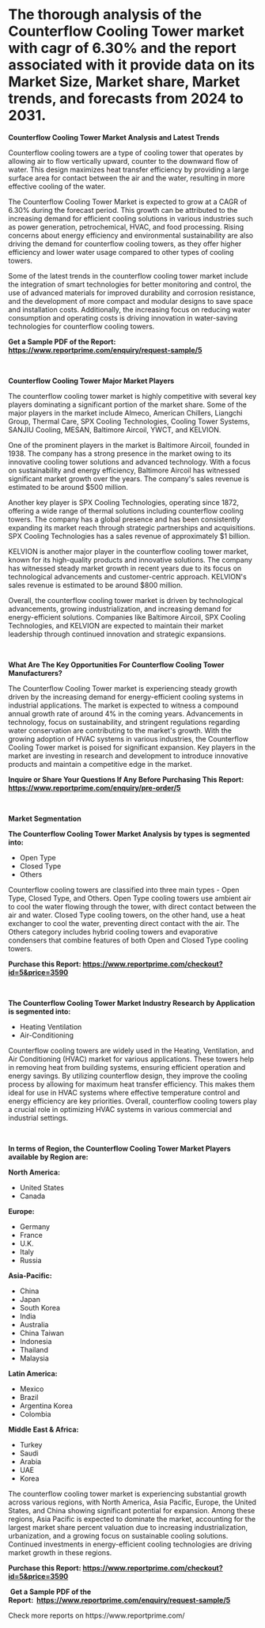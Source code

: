 <p><h1>The thorough analysis of the Counterflow Cooling Tower market with cagr of  6.30% and the report associated with it provide data on its Market Size, Market share, Market trends, and forecasts from 2024 to 2031.</h1></p><p><strong>Counterflow Cooling Tower Market Analysis and Latest Trends</strong></p>
<p><p>Counterflow cooling towers are a type of cooling tower that operates by allowing air to flow vertically upward, counter to the downward flow of water. This design maximizes heat transfer efficiency by providing a large surface area for contact between the air and the water, resulting in more effective cooling of the water.</p><p>The Counterflow Cooling Tower Market is expected to grow at a CAGR of 6.30% during the forecast period. This growth can be attributed to the increasing demand for efficient cooling solutions in various industries such as power generation, petrochemical, HVAC, and food processing. Rising concerns about energy efficiency and environmental sustainability are also driving the demand for counterflow cooling towers, as they offer higher efficiency and lower water usage compared to other types of cooling towers.</p><p>Some of the latest trends in the counterflow cooling tower market include the integration of smart technologies for better monitoring and control, the use of advanced materials for improved durability and corrosion resistance, and the development of more compact and modular designs to save space and installation costs. Additionally, the increasing focus on reducing water consumption and operating costs is driving innovation in water-saving technologies for counterflow cooling towers.</p></p>
<p><strong>Get a Sample PDF of the Report:&nbsp; <a href="https://www.reportprime.com/enquiry/request-sample/5">https://www.reportprime.com/enquiry/request-sample/5</a></strong></p>
<p>&nbsp;</p>
<p><strong>Counterflow Cooling Tower Major Market Players</strong></p>
<p><p>The counterflow cooling tower market is highly competitive with several key players dominating a significant portion of the market share. Some of the major players in the market include Almeco, American Chillers, Liangchi Group, Thermal Care, SPX Cooling Technologies, Cooling Tower Systems, SANJIU Cooling, MESAN, Baltimore Aircoil, YWCT, and KELVION.</p><p>One of the prominent players in the market is Baltimore Aircoil, founded in 1938. The company has a strong presence in the market owing to its innovative cooling tower solutions and advanced technology. With a focus on sustainability and energy efficiency, Baltimore Aircoil has witnessed significant market growth over the years. The company's sales revenue is estimated to be around $500 million.</p><p>Another key player is SPX Cooling Technologies, operating since 1872, offering a wide range of thermal solutions including counterflow cooling towers. The company has a global presence and has been consistently expanding its market reach through strategic partnerships and acquisitions. SPX Cooling Technologies has a sales revenue of approximately $1 billion.</p><p>KELVION is another major player in the counterflow cooling tower market, known for its high-quality products and innovative solutions. The company has witnessed steady market growth in recent years due to its focus on technological advancements and customer-centric approach. KELVION's sales revenue is estimated to be around $800 million.</p><p>Overall, the counterflow cooling tower market is driven by technological advancements, growing industrialization, and increasing demand for energy-efficient solutions. Companies like Baltimore Aircoil, SPX Cooling Technologies, and KELVION are expected to maintain their market leadership through continued innovation and strategic expansions.</p></p>
<p>&nbsp;</p>
<p><strong>What Are The Key Opportunities For Counterflow Cooling Tower Manufacturers?</strong></p>
<p><p>The Counterflow Cooling Tower market is experiencing steady growth driven by the increasing demand for energy-efficient cooling systems in industrial applications. The market is expected to witness a compound annual growth rate of around 4% in the coming years. Advancements in technology, focus on sustainability, and stringent regulations regarding water conservation are contributing to the market's growth. With the growing adoption of HVAC systems in various industries, the Counterflow Cooling Tower market is poised for significant expansion. Key players in the market are investing in research and development to introduce innovative products and maintain a competitive edge in the market.</p></p>
<p><strong>Inquire or Share Your Questions If Any Before Purchasing This Report: <a href="https://www.reportprime.com/enquiry/pre-order/5">https://www.reportprime.com/enquiry/pre-order/5</a></strong></p>
<p>&nbsp;</p>
<p><strong>Market Segmentation</strong></p>
<p><strong>The Counterflow Cooling Tower Market Analysis by types is segmented into:</strong></p>
<p><ul><li>Open Type</li><li>Closed Type</li><li>Others</li></ul></p>
<p><p>Counterflow cooling towers are classified into three main types - Open Type, Closed Type, and Others. Open Type cooling towers use ambient air to cool the water flowing through the tower, with direct contact between the air and water. Closed Type cooling towers, on the other hand, use a heat exchanger to cool the water, preventing direct contact with the air. The Others category includes hybrid cooling towers and evaporative condensers that combine features of both Open and Closed Type cooling towers.</p></p>
<p><strong>Purchase this Report:&nbsp;<a href="https://www.reportprime.com/checkout?id=5&price=3590">https://www.reportprime.com/checkout?id=5&price=3590</a></strong></p>
<p>&nbsp;</p>
<p><strong>The Counterflow Cooling Tower Market Industry Research by Application is segmented into:</strong></p>
<p><ul><li>Heating Ventilation</li><li>Air-Conditioning</li></ul></p>
<p><p>Counterflow cooling towers are widely used in the Heating, Ventilation, and Air Conditioning (HVAC) market for various applications. These towers help in removing heat from building systems, ensuring efficient operation and energy savings. By utilizing counterflow design, they improve the cooling process by allowing for maximum heat transfer efficiency. This makes them ideal for use in HVAC systems where effective temperature control and energy efficiency are key priorities. Overall, counterflow cooling towers play a crucial role in optimizing HVAC systems in various commercial and industrial settings.</p></p>
<p>&nbsp;</p>
<p><strong>In terms of Region, the Counterflow Cooling Tower Market Players available by Region are:</strong></p>
<p>
    <p> <strong> North America: </strong>
        <ul>
            <li>United States</li>
            <li>Canada</li>
        </ul>
        </p> 
    <p> <strong> Europe: </strong>
        <ul>
            <li>Germany</li>
            <li>France</li>
            <li>U.K.</li>
            <li>Italy</li>
            <li>Russia</li>
        </ul>
        </p> 
    <p> <strong> Asia-Pacific: </strong>
        <ul>
            <li>China</li>
            <li>Japan</li>
            <li>South Korea</li>
            <li>India</li>
            <li>Australia</li>
            <li>China Taiwan</li>
            <li>Indonesia</li>
            <li>Thailand</li>
            <li>Malaysia</li>
        </ul>
        </p> 
    <p> <strong> Latin America: </strong>
        <ul>
            <li>Mexico</li>
            <li>Brazil</li>
            <li>Argentina Korea</li>
            <li>Colombia</li>
        </ul>
        </p> 
    <p> <strong> Middle East & Africa: </strong>
        <ul>
            <li>Turkey</li>
            <li>Saudi</li>
            <li>Arabia</li>
            <li>UAE</li>
            <li>Korea</li>
        </ul>
    </p>
    </p>
<p><p>The counterflow cooling tower market is experiencing substantial growth across various regions, with North America, Asia Pacific, Europe, the United States, and China showing significant potential for expansion. Among these regions, Asia Pacific is expected to dominate the market, accounting for the largest market share percent valuation due to increasing industrialization, urbanization, and a growing focus on sustainable cooling solutions. Continued investments in energy-efficient cooling technologies are driving market growth in these regions.</p></p>
<p><strong>Purchase this Report: <a href="https://www.reportprime.com/checkout?id=5&price=3590">https://www.reportprime.com/checkout?id=5&price=3590</a></strong></p>
<p>&nbsp;<strong>Get a Sample PDF of the Report:&nbsp;&nbsp;<a href="https://www.reportprime.com/enquiry/request-sample/5">https://www.reportprime.com/enquiry/request-sample/5</a></strong></p>
<p><strong></strong></p>
<p>Check more reports on https://www.reportprime.com/</p>